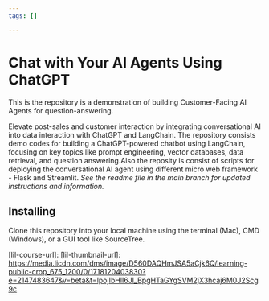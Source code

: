 ```yaml
---
tags: []

---
```


# Chat with Your AI Agents Using ChatGPT
This is the repository is a demonstration of building Customer-Facing AI Agents for question-answering.


Elevate post-sales and customer interaction by integrating conversational AI into data interaction with ChatGPT and LangChain. The repository consists demo codes for building a ChatGPT-powered chatbot using LangChain, focusing on key topics like prompt engineering, vector databases, data retrieval, and question answering.Also the reposity is consist of scripts for deploying the conversational AI agent using different micro web framework - Flask and Streamlit.
_See the readme file in the main branch for updated instructions and information._

## Installing
Clone this repository into your local machine using the terminal (Mac), CMD (Windows), or a GUI tool like SourceTree.

[0]: # (Replace these placeholder URLs with actual course URLs)

[lil-course-url]: 
[lil-thumbnail-url]: https://media.licdn.com/dms/image/D560DAQHmJSA5aCjk6Q/learning-public-crop_675_1200/0/1718120403830?e=2147483647&v=beta&t=lpojIbHlI6Jl_BpgHTaGYgSVM2jX3hcaj6M0J2Scg9c
